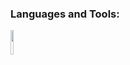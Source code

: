 ### Languages and Tools:

  <!-- Your languages and tools. Be careful with the alignment. 
  You can use this sites to get logos: https://www.vectorlogo.zone or https://simpleicons.org/
  -->
  <code><img width="10%" src="https://www.vectorlogo.zone/logos/mysql/mysql-ar21.svg"></code>
  <!-- <code><img width="10%" src="https://www.vectorlogo.zone/logos/flutterio/flutterio-ar21.svg"></code> -->
  <!-- <code><img width="10%" src="https://www.vectorlogo.zone/logos/djangoproject/djangoproject-ar21.svg"></code> -->
  <br />
  <!-- <code><img width="10%" src="https://www.vectorlogo.zone/logos/dartlang/dartlang-ar21.svg"></code> -->
  <!-- <code><img width="10%" src="https://www.vectorlogo.zone/logos/linux/linux-ar21.svg"></code> -->
  <!-- <code><img width="10%" src="https://www.vectorlogo.zone/logos/raspberrypi/raspberrypi-ar21.svg"></code> -->
  <br />
  <!-- <code><img width="10%" src="https://www.vectorlogo.zone/logos/python/python-ar21.svg"></code> -->
  <!-- <code><img width="10%" src="https://www.vectorlogo.zone/logos/arduino/arduino-ar21.svg"></code> -->
  <!-- <code><img width="10%" src="https://www.vectorlogo.zone/logos/docker/docker-ar21.svg"></code> -->
  <br />
  <!-- <code><img width="10%" src="https://www.vectorlogo.zone/logos/git-scm/git-scm-ar21.svg"></code> -->
  <!-- <code><img width="10%" src="https://www.vectorlogo.zone/logos/github/github-ar21.svg"></code> -->
  <!-- <code><img width="10%" src="https://www.vectorlogo.zone/logos/visualstudio_code/visualstudio_code-ar21.svg"></code> -->
 
